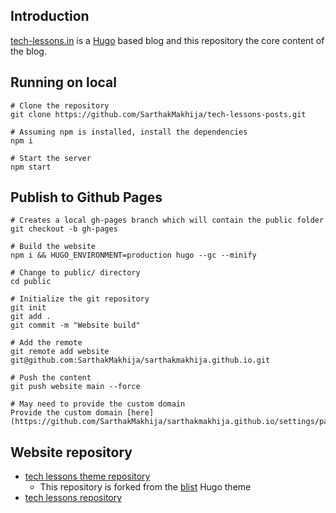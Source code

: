 ## Introduction

[tech-lessons.in](https://tech-lessons.in/) is a [Hugo](https://gohugo.io/) based blog and this repository the core content of the blog.

## Running on local

    # Clone the repository
    git clone https://github.com/SarthakMakhija/tech-lessons-posts.git        

    # Assuming npm is installed, install the dependencies
    npm i

    # Start the server
    npm start

## Publish to Github Pages

    # Creates a local gh-pages branch which will contain the public folder
    git checkout -b gh-pages

    # Build the website
    npm i && HUGO_ENVIRONMENT=production hugo --gc --minify

    # Change to public/ directory
    cd public
    
    # Initialize the git repository
    git init
    git add .
    git commit -m "Website build"

    # Add the remote
    git remote add website git@github.com:SarthakMakhija/sarthakmakhija.github.io.git

    # Push the content
    git push website main --force
    
    # May need to provide the custom domain 
    Provide the custom domain [here](https://github.com/SarthakMakhija/sarthakmakhija.github.io/settings/pages)


## Website repository

+ [tech lessons theme repository](https://github.com/SarthakMakhija/tech-lessons-hugo-theme)
  + This repository is forked from the [blist](https://github.com/apvarun/blist-hugo-theme) Hugo theme
+ [tech lessons repository](https://github.com/SarthakMakhija/sarthakmakhija.github.io)
